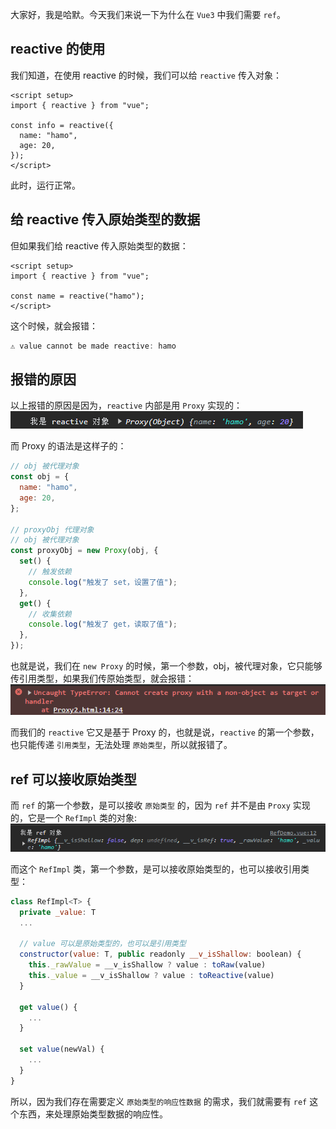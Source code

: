 大家好，我是哈默。今天我们来说一下为什么在 `Vue3` 中我们需要 `ref`。

## reactive 的使用

我们知道，在使用 reactive 的时候，我们可以给 `reactive` 传入对象：

```vue
<script setup>
import { reactive } from "vue";

const info = reactive({
  name: "hamo",
  age: 20,
});
</script>
```

此时，运行正常。

## 给 reactive 传入原始类型的数据

但如果我们给 reactive 传入原始类型的数据：

```vue
<script setup>
import { reactive } from "vue";

const name = reactive("hamo");
</script>
```

这个时候，就会报错：

```js
⚠️ value cannot be made reactive: hamo
```

## 报错的原因

以上报错的原因是因为，`reactive` 内部是用 `Proxy` 实现的：
![reactive是用Proxy实现的](./reactive是用Proxy实现的.png)

而 Proxy 的语法是这样子的：

```js
// obj 被代理对象
const obj = {
  name: "hamo",
  age: 20,
};

// proxyObj 代理对象
// obj 被代理对象
const proxyObj = new Proxy(obj, {
  set() {
    // 触发依赖
    console.log("触发了 set，设置了值");
  },
  get() {
    // 收集依赖
    console.log("触发了 get，读取了值");
  },
});
```

也就是说，我们在 `new Proxy` 的时候，第一个参数，obj，被代理对象，它只能够传引用类型，如果我们传原始类型，就会报错：
![Proxy第一个参数传原始类型，就会报错](./Proxy第一个参数传原始类型，就会报错.png)

而我们的 `reactive` 它又是基于 Proxy 的，也就是说，`reactive` 的第一个参数，也只能传递 `引用类型`，无法处理 `原始类型`，所以就报错了。

## ref 可以接收原始类型

而 `ref` 的第一个参数，是可以接收 `原始类型` 的，因为 `ref` 并不是由 `Proxy` 实现的，它是一个 `RefImpl` 类的对象:
![ref是一个RefImpl对象](./ref是一个RefImpl对象.png)

而这个 `RefImpl` 类，第一个参数，是可以接收原始类型的，也可以接收引用类型：

```js
class RefImpl<T> {
  private _value: T
  ...

  // value 可以是原始类型的，也可以是引用类型
  constructor(value: T, public readonly __v_isShallow: boolean) {
    this._rawValue = __v_isShallow ? value : toRaw(value)
    this._value = __v_isShallow ? value : toReactive(value)
  }

  get value() {
    ...
  }

  set value(newVal) {
    ...
  }
}
```

所以，因为我们存在需要定义 `原始类型的响应性数据` 的需求，我们就需要有 `ref` 这个东西，来处理原始类型数据的响应性。
